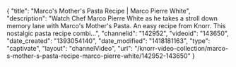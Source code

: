 {
    "title": "Marco's Mother's Pasta Recipe | Marco Pierre White",
    "description": "Watch Chef Marco Pierre White as he takes a stroll down memory lane with Marco's Mother's Pasta. An easy recipe from Knorr. This nostalgic pasta recipe combi...",
    "channelid": "142952",
    "videoid": "143650",
    "date_created": "1393054140",
    "date_modified": "1418181163",
    "type": "captivate",
    "layout": "channelVideo",
    "url": "\/knorr-video-collection\/marco-s-mother-s-pasta-recipe-marco-pierre-white\/142952-143650"
}